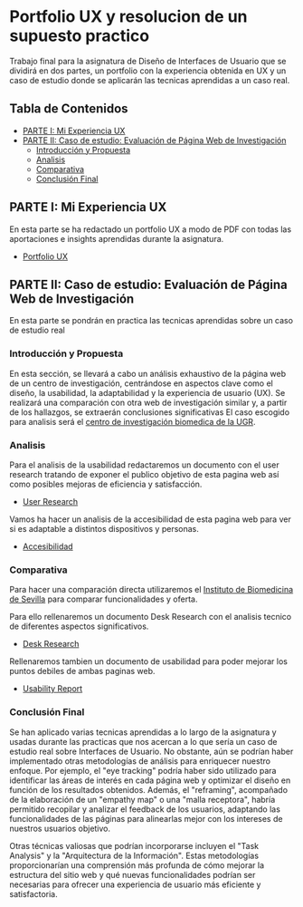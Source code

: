# Portfolio UX y resolucion de un supuesto practico
Trabajo final para la asignatura de Diseño de Interfaces de Usuario que se dividirá en dos partes, un portfolio con la experiencia obtenida en UX y un caso de estudio donde se aplicarán las tecnicas aprendidas a un caso real.

## Tabla de Contenidos
- [PARTE I: Mi Experiencia UX](#parte-i-mi-experiencia-ux)
- [PARTE II: Caso de estudio: Evaluación de Página Web de Investigación](#parte-ii-caso-de-estudio-evaluacion-de-pagina-web-de-investigacion)
  - [Introducción y Propuesta](#introduccion-y-propuesta)
  - [Analisis](#analisis)
  - [Comparativa](#comparativa)
  - [Conclusión Final](#conclusión-final)

## PARTE I: Mi Experiencia UX
En esta parte se ha redactado un portfolio UX a modo de PDF con todas las aportaciones e insights aprendidas durante la asignatura.
- [Portfolio UX](PortfolioUX.pdf)

## PARTE II: Caso de estudio: Evaluación de Página Web de Investigación
En esta parte se pondrán en practica las tecnicas aprendidas sobre un caso de estudio real

### Introducción y Propuesta
En esta sección, se llevará a cabo un análisis exhaustivo de la página web de un centro de investigación, centrándose en aspectos clave como el diseño, la usabilidad, la adaptabilidad y la experiencia de usuario (UX). Se realizará una comparación con otra web de investigación similar y, a partir de los hallazgos, se extraerán conclusiones significativas
El caso escogido para analisis será el [centro de investigación biomedica de la UGR](https://cibm.ugr.es/).

### Analisis

Para el analisis de la usabilidad redactaremos un documento con el user research tratando de exponer el publico objetivo de esta pagina web así como posibles mejoras de eficiencia y satisfacción.

- [User Research](User%20Research.pdf)

Vamos ha hacer un analisis de la accesibilidad de esta pagina web para ver si es adaptable a distintos dispositivos y personas.

- [Accesibilidad](Accesibilidad.pdf)

### Comparativa
Para hacer una comparación directa utilizaremos el [Instituto de Biomedicina de Sevilla](https://www.ibis-sevilla.es/es/) para comparar funcionalidades y oferta.

Para ello rellenaremos un documento Desk Research con el analisis tecnico de diferentes aspectos significativos.

- [Desk Research](Desk%20Research.pdf)

Rellenaremos tambien un documento de usabilidad para poder mejorar los puntos debiles de ambas paginas web.

- [Usability Report](Usability%20Report.pdf)

### Conclusión Final

Se han aplicado varias tecnicas aprendidas a lo largo de la asignatura y usadas durante las practicas que nos acercan a lo que sería un caso de estudio real sobre Interfaces de Usuario. No obstante, aún se podrían haber implementado otras metodologías de análisis para enriquecer nuestro enfoque. Por ejemplo, el "eye tracking" podría haber sido utilizado para identificar las áreas de interés en cada página web y optimizar el diseño en función de los resultados obtenidos. Además, el "reframing", acompañado de la elaboración de un "empathy map" o una "malla receptora", habría permitido recopilar y analizar el feedback de los usuarios, adaptando las funcionalidades de las páginas para alinearlas mejor con los intereses de nuestros usuarios objetivo.

Otras técnicas valiosas que podrían incorporarse incluyen el "Task Analysis" y la "Arquitectura de la Información". Estas metodologías proporcionarían una comprensión más profunda de cómo mejorar la estructura del sitio web y qué nuevas funcionalidades podrían ser necesarias para ofrecer una experiencia de usuario más eficiente y satisfactoria.

